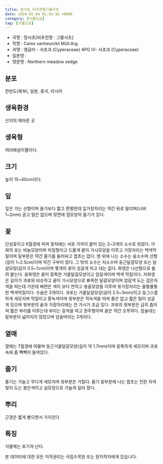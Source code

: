 ```yaml
---
title: 망사초_비추천명그물사초
date: 2024-02-04 01:54:16 +0800
category: [식물도감]
tag: [식물도감]
---
```




- 국명 : 망사초[비추천명 : 그물사초]
- 학명 : Carex vanheurckii Müll.Arg.
- 과명 : 앵글러 - 사초과 (Cyperaceae) APG Ⅳ- 사초과 (Cyperaceae)
- 일본명 : 
- 영문명 : Northern meadow sedge


## 분포
한반도(북부), 일본, 중국, 러시아
## 생육환경
산지의 메마른 곳
## 생육형
여러해살이풀이다. 
## 크기
높이 15~40cm이다.
## 잎
잎은 가는 선형이며 줄기보다 짧고 편평한데 잎가장자리는 약간 뒤로 말리며(너비 1~2mm) 굳고 털은 없으며 뒷면에 점모양의 돌기가 있다.
## 꽃
단성꽃이고 6월경에 피며 꽃차례는 서로 가까이 붙어 있는 2~3개의 소수로 되었다. 아래의 포는 비늘모양이며 피침형이고 드물게 끝이 가시모양을 이루고 가장자리는 백색막질이며 밑부분은 약간 줄기를 둘러싸고 엽초는 없다. 맨 위에 나는 소수는 웅소수며 선형(길이 1~2.5cm)이며 약간 구부러 졌다. 그 밖의 소수는 자소수며 둥근달걀모양 또는 달걀모양(길이 0.5~1cm)이며 몇개의 꽃이 성글게 피고 대는 없다. 화영은 나선형으로 돌려 붙는다. 웅화영은 끝이 뭉툭한 거꿀달걀모양이고 암갈색이며 백색 막질이다. 자화영은 길이가 과포와 비슷하고 끝이 가시모양으로 뾰족한 달걀모양이며 암갈색 도는 검은자색을 띠는데 가운데 배면은 색이 보다 연하고 용골모양을 이루며 윗가장자리는 울퉁불퉁한 백색막질이다. 수술은 3개이다. 과포는 거꿀달걀모양(길이 2.5~3mm)이고 둥그스름하게 세모지며 막질이고 황녹색이며 윗부분은 적녹색을 띠며 줄은 없고 짧은 털이 성글게 있으며 윗부분의 끝과 가장자리에는 잔 가시가 조금 있다. 과포의 윗부분은 급히 좁아져 짧은 부리를 이루는데 부리는 갈색을 띠고 원주형이며 끝은 약간 오목하다. 암술대는 밑부분이 넓어지지 않았으며 암술머리는 3개이다.
## 열매
열매는 7월경에 여물며 둥근거꿀달걀모양(길이 약 1.7mm)이며 뭉툭하게 세모지며 과포속에 좀 빽빽이 들어있다. 
## 줄기
줄기는 가늘고 무디게 세모지며 윗부분은 거칠다. 줄기 밑부분에 나는 엽초는 진한 자색빛이 도는 붉은색이고 실모양으로 가늘게 갈라 졌다. 
## 뿌리
근경은 짧게 뻗으면서 가지친다
## 특징
식물체는 포기져 난다.






본 데이터에 대한 모든 저작권리는 국립수목원 또는 원저작자에게 있습니다.
